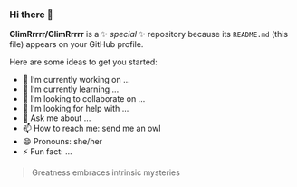 ### Hi there 👋


**GlimRrrrr/GlimRrrrr** is a ✨ _special_ ✨ repository because its `README.md` (this file) appears on your GitHub profile.

Here are some ideas to get you started:

- 🔭 I’m currently working on ...
- 🌱 I’m currently learning ...
- 👯 I’m looking to collaborate on ...
- 🤔 I’m looking for help with ...
- 💬 Ask me about ...
- 📫 How to reach me: send me an owl
- 😄 Pronouns: she/her
- ⚡ Fun fact: ...

> Greatness embraces intrinsic mysteries
